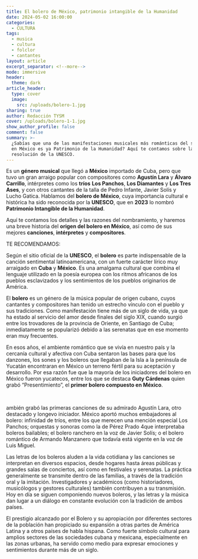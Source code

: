 ```yaml
---
title: El bolero de México, patrimonio intangible de la Humanidad
date: 2024-05-02 16:00:00
categories:
  - CULTURA
tags:
  - musica
  - cultura
  - folclor
  - cantantes
layout: article
excerpt_separator: <!--more-->
mode: immersive
header:
  theme: dark
article_header:
  type: cover
  image:
    src: /uploads/bolero-1.jpg
sharing: true
author: Redacción TYSM
cover: /uploads/bolero-1-1.jpg
show_author_profile: false
comment: false
summary: >-
  ¿Sabías que una de las manifestaciones musicales más románticas del siglo XX
  en México es ya Patrimonio de la Humanidad? Aquí te contamos sobre la
  resolución de la UNESCO.
---
```

Es un **género musical** que llegó a **México** importado de Cuba, pero que tuvo un gran arraigo popular con compositores como **Agustín Lara** y **Álvaro Carrillo**, intérpretes como los **tríos** **Los Panchos**, **Los Diamantes** y **Los Tres Ases**, y con otros cantantes de la talla de Pedro Infante, Javier Solís y Lucho Gatica. Hablamos del **bolero de México**, cuya importancia cultural e histórica ha sido reconocida por la **UNESCO**, que en **2023** lo nombró **Patrimonio Intangible de la Humanidad**.

Aquí te contamos los detalles y las razones del nombramiento, y haremos una breve historia del **origen del bolero en México**, así como de sus mejores **canciones**, **intérpretes** y **compositores**.

TE RECOMENDAMOS:

Según el sitio oficial de la **UNESCO**, el **bolero** es parte indispensable de la canción sentimental latinoamericana, con un fuerte carácter lírico muy arraigado en **Cuba** y **México**. Es una amalgama cultural que combina el lenguaje utilizado en la poesía europea con los ritmos africanos de los pueblos esclavizados y los sentimientos de los pueblos originarios de América.

El  **bolero** es un género de la música popular de origen cubano,  cuyos cantantes y compositores han tenido un estrecho vínculo con el pueblo y sus tradiciones. Como manifestación tiene más de un siglo de vida, ya que ha estado al servicio del amor desde finales del siglo XIX, cuando surgió entre los trovadores de la provincia de Oriente, en Santiago de Cuba; inmediatamente se popularizó debido a las serenatas que en ese momento eran muy frecuentes.

En esos años, el ambiente romántico que se vivía en nuestro país  y la cercanía cultural y afectiva con Cuba sentaron las bases para que los danzones, los sones y los boleros que llegaban de la Isla a la península de Yucatán encontraran en México un terreno fértil para su aceptación y desarrollo. Por esa razón fue que la mayoría de los iniciadores del bolero en México fueron yucatecos, entre los que se destaca **Guty Cárdenas** quien grabó “Presentimiento”, el **primer bolero compuesto en México**.

&nbsp;

ambién grabó las primeras canciones de su admirado Agustín Lara, otro destacado y longevo iniciador. México aportó muchos embajadores al bolero: infinidad de tríos, entre los que merecen una mención especial Los Panchos; orquestas y sonoras como la de Pérez Prado 4que interpretaba boleros bailables; el bolero ranchero en la voz de Javier Solís; o el bolero romántico de Armando Manzanero que todavía está vigente en la voz de Luis Miguel.

Las letras de los boleros aluden a la vida cotidiana y las canciones se interpretan en diversos espacios, desde hogares hasta áreas públicas y grandes salas de conciertos, así como en festivales y serenatas. La práctica generalmente se transmite dentro de las familias, a través de la tradición oral y la imitación. Investigadores y académicos (como historiadores, musicólogos y gestores culturales) también contribuyen a su transmisión. Hoy en día se siguen componiendo nuevos boleros, y las letras y la música dan lugar a un diálogo en constante evolución con la tradición de ambos países.

El prestigio alcanzado por el Bolero y su apropiación por diferentes sectores de la población han propiciado su expansión a otras partes de América Latina y a otros países de habla hispana. Como fuerte símbolo cultural para amplios sectores de las sociedades cubana y mexicana, especialmente en las zonas urbanas, ha servido como medio para expresar emociones y sentimientos durante más de un siglo.